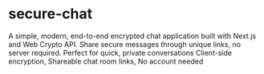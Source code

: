# secure-chat
A simple, modern, end-to-end encrypted chat application built with Next.js and Web Crypto API. Share secure messages through unique links, no server required. Perfect for quick, private conversations Client-side encryption, Shareable chat room links, No account needed

